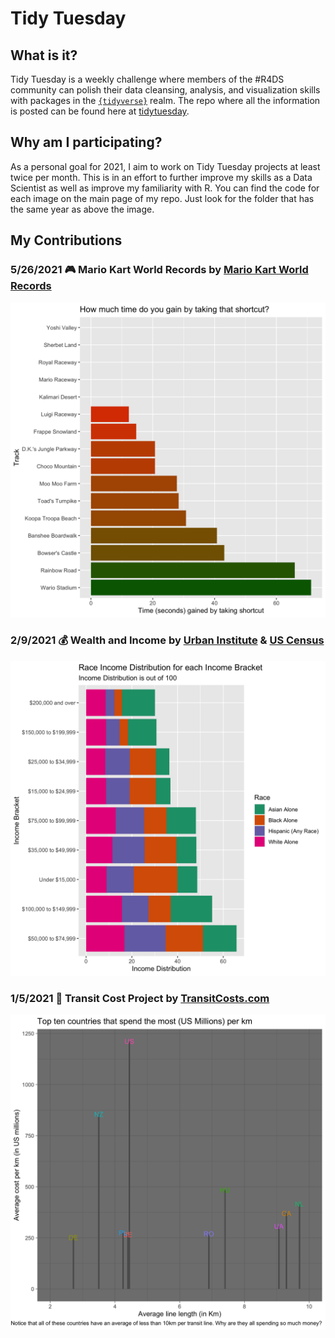 # Tidy Tuesday

## What is it?
Tidy Tuesday is a weekly challenge where members of the #R4DS community can polish their data cleansing, analysis, and visualization skills with packages in the [`{tidyverse}`](https://www.tidyverse.org) realm. The repo where all the information is posted can be found here at [tidytuesday](https://github.com/rfordatascience/tidytuesday).

## Why am I participating?
As a personal goal for 2021, I aim to work on Tidy Tuesday projects at least twice per month. This is in an effort to further improve my skills as a Data Scientist as well as improve my familiarity with R. You can find the code for each image on the main page of my repo. Just look for the folder that has the same year as above the image. 

## My Contributions
### 5/26/2021 :video_game: Mario Kart World Records by [Mario Kart World Records](https://mkwrs.com)
![third image](https://github.com/brettv30/Tidy-Tuesday/blob/main/Images/Best%20shortcuts%20to%20take%20in%20Mario%20Cart.png)

### 2/9/2021 :moneybag: Wealth and Income by [Urban Institute](https://apps.urban.org/features/wealth-inequality-charts/) & [US Census](https://www.census.gov/data/tables/time-series/demo/income-poverty/historical-income-households.html)
![second image](https://github.com/brettv30/Tidy-Tuesday/blob/main/Images/Race_Income_Distribution.png)

### 1/5/2021 :train2: Transit Cost Project by [TransitCosts.com](https://transitcosts.com/city/boston-case-the-story-of-the-green-line-extension/)
![first image](https://github.com/brettv30/Tidy-Tuesday/blob/main/Images/1-5-21_image.png)
